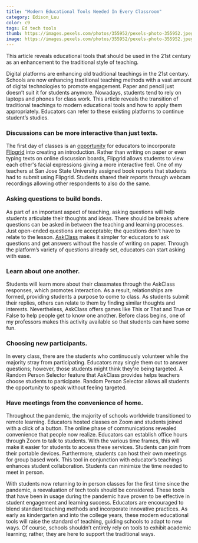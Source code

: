 ```yaml
---
title: "Modern Educational Tools Needed In Every Classroom"
category: Edison_Luu
color: c9
tags: Ed tech tools
thumb: https://images.pexels.com/photos/355952/pexels-photo-355952.jpeg?auto=compress&cs=tinysrgb&w=1260&h=750&dpr=2
image: https://images.pexels.com/photos/355952/pexels-photo-355952.jpeg?auto=compress&cs=tinysrgb&w=1260&h=750&dpr=2 
---
```

This article reveals educational tools that should be used in the 21st century as an enhancement to the traditional style of teaching.
<!--more-->

Digital platforms are enhancing old traditional teachings in the 21st century. Schools are now enhancing traditional teaching methods with a vast amount of digital technologies to promote engagement. Paper and pencil just doesn’t suit it for students anymore. Nowadays, students tend to rely on laptops and phones for class work. This article reveals the transition of traditional teachings to modern educational tools and how to apply them appropriately. Educators can refer to these existing platforms to continue student’s studies.

### Discussions can be more interactive than just texts.
The first day of classes is an [opportunity] for educators to incorporate [Flipgrid] into creating an introduction. Rather than writing on paper or even typing texts on online discussion boards, Flipgrid allows students to view each other's facial expressions giving a more interactive feel. One of my teachers at San Jose State University assigned book reports that students had to submit using Flipgrid. Students shared their reports through webcam recordings allowing other respondents to also do the same.

### Asking questions to build bonds.
As part of an important aspect of teaching, asking questions will help students articulate their thoughts and ideas. There should be breaks where questions can be asked in between the teaching and learning processes. Just open-ended questions are acceptable; the questions don't have to relate to the lesson. [AskClass] makes it simpler for educators to ask questions and get answers without the hassle of writing on paper. Through the platform’s variety of questions already set, educators can start asking with ease.

### Learn about one another.
Students will learn more about their classmates through the AskClass responses, which promotes interaction. As a result, relationships are formed, providing students a purpose to come to class. As students submit their replies, others can relate to them by finding similar thoughts and interests. Nevertheless, AskClass offers games like This or That and True or False to help people get to know one another. Before class begins, one of my professors makes this activity available so that students can have some fun.

### Choosing new participants.
In every class, there are the students who continuously volunteer while the majority stray from participating. Educators may single them out to answer questions; however, those students might think they're being targeted. A Random Person Selector feature that AskClass provides helps teachers choose students to participate. Random Person Selector allows all students the opportunity to speak without feeling targeted. 

### Have meetings from the convenience of home.
Throughout the pandemic, the majority of schools worldwide transitioned to remote learning. Educators hosted classes on Zoom and students joined with a click of a button. The online phase of communications revealed convenience that people now realize. Educators can establish office hours through Zoom to talk to students. With the various time frames, this will make it easier for students to access these services. Students can join from their portable devices. Furthermore, students can host their own meetings for group based work. This tool in conjunction with educator’s teachings enhances student collaboration. Students can minimize the time needed to meet in person.

With students now returning to in person classes for the first time since the pandemic, a reevaluation of tech tools should be considered. These tools that have been in usage during the pandemic have proven to be effective in student engagement and learning success. Educators are encouraged to blend standard teaching methods and incorporate innovative practices. As early as kindergarten and into the college years, these modern educational tools will raise the standard of teaching, guiding schools to adapt to new ways. Of course, schools shouldn’t entirely rely on tools to exhibit academic learning; rather, they are here to support the traditional ways. 


[AskClass]: https://askclass.com/
[opportunity]: https://teaching.cornell.edu/teaching-resources/designing-your-course/first-day-class#:~:text=This%20is%20an%20opportunity%20to,to%20have%20a%20clear%20plan.
[Flipgrid]: https://info.flip.com/